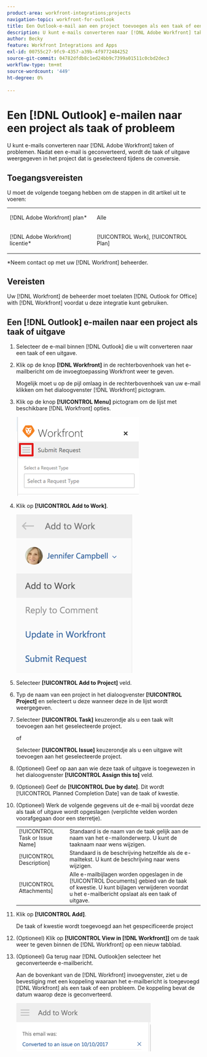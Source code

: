 ```yaml
---
product-area: workfront-integrations;projects
navigation-topic: workfront-for-outlook
title: Een Outlook-e-mail aan een project toevoegen als een taak of een probleem
description: U kunt e-mails converteren naar [!DNL Adobe Workfront] taken of problemen. Nadat een e-mail is geconverteerd, wordt de taak of uitgave weergegeven in het project dat is geselecteerd tijdens de conversie.
author: Becky
feature: Workfront Integrations and Apps
exl-id: 00755c27-9fc9-4357-a39b-4f9772484252
source-git-commit: 04782dfdb8c1ed24bb9c7399a01511c0cbd2dec3
workflow-type: tm+mt
source-wordcount: '449'
ht-degree: 0%

---
```


# Een [!DNL Outlook] e-mailen naar een project als taak of probleem

U kunt e-mails converteren naar [!DNL Adobe Workfront] taken of problemen. Nadat een e-mail is geconverteerd, wordt de taak of uitgave weergegeven in het project dat is geselecteerd tijdens de conversie.

## Toegangsvereisten

U moet de volgende toegang hebben om de stappen in dit artikel uit te voeren:

<table style="table-layout:auto"> 
 <col> 
 <col> 
 <tbody> 
  <tr> 
   <td role="rowheader">[!DNL Adobe Workfront] plan*</td> 
   <td> <p>Alle</p> </td> 
  </tr> 
  <tr> 
   <td role="rowheader">[!DNL Adobe Workfront] licentie*</td> 
   <td> <p>[!UICONTROL Work], [!UICONTROL Plan]</p> </td> 
  </tr> 
 </tbody> 
</table>

&#42;Neem contact op met uw [!DNL Workfront] beheerder.

## Vereisten

Uw [!DNL Workfront] de beheerder moet toelaten [!DNL Outlook for Office] with [!DNL Workfront] voordat u deze integratie kunt gebruiken.

## Een [!DNL Outlook] e-mailen naar een project als taak of uitgave

1. Selecteer de e-mail binnen [!DNL Outlook] die u wilt converteren naar een taak of een uitgave.
1. Klik op de knop **[!DNL Workfront]** in de rechterbovenhoek van het e-mailbericht om de invoegtoepassing Workfront weer te geven.

   Mogelijk moet u op de pijl omlaag in de rechterbovenhoek van uw e-mail klikken om het dialoogvenster [!DNL Workfront] pictogram.

1. Klik op de knop **[!UICONTROL Menu]** pictogram om de lijst met beschikbare [!DNL Workfront] opties.

   ![o365_addin_menu_icon.png](assets/o365-addin-menu-icon.png)

1. Klik op **[!UICONTROL Add to Work]**.

   ![outlook__add_to_work.png](assets/outlook---add-to-work-302x413.png)

1. Selecteer **[!UICONTROL Add to Project]** veld.
1. Typ de naam van een project in het dialoogvenster **[!UICONTROL Project]** en selecteert u deze wanneer deze in de lijst wordt weergegeven.
1. Selecteer **[!UICONTROL Task]** keuzerondje als u een taak wilt toevoegen aan het geselecteerde project.

   of

   Selecteer **[!UICONTROL Issue]** keuzerondje als u een uitgave wilt toevoegen aan het geselecteerde project.

1. (Optioneel) Geef op aan aan wie deze taak of uitgave is toegewezen in het dialoogvenster **[!UICONTROL Assign this to]** veld.
1. (Optioneel) Geef de **[!UICONTROL Due by date]**. Dit wordt [!UICONTROL Planned Completion Date] van de taak of kwestie.
1. (Optioneel) Werk de volgende gegevens uit de e-mail bij voordat deze als taak of uitgave wordt opgeslagen (verplichte velden worden voorafgegaan door een sterretje).

   <table style="table-layout:auto">
      <tr>
        <td>[!UICONTROL Task or Issue Name]</td>
        <td>Standaard is de naam van de taak gelijk aan de naam van het e-mailonderwerp. U kunt de taaknaam naar wens wijzigen.</td>
        <td></td>
      </tr>
      <tr>
        <td>[!UICONTROL Description]</td>
        <td>Standaard is de beschrijving hetzelfde als de e-mailtekst. U kunt de beschrijving naar wens wijzigen.</td>
      </tr>
      <tr>
        <td>[!UICONTROL Attachments]</td>
        <td>Alle e-mailbijlagen worden opgeslagen in de [!UICONTROL Documents] gebied van de taak of kwestie. U kunt bijlagen verwijderen voordat u het e-mailbericht opslaat als een taak of uitgave.</td>
      </tr>
   </table>

1. Klik op **[!UICONTROL Add]**.

   De taak of kwestie wordt toegevoegd aan het gespecificeerde project

1. (Optioneel) Klik op **[!UICONTROL View in [!DNL Workfront]]** om de taak weer te geven binnen de [!DNL Workfront] op een nieuw tabblad.

1. (Optioneel) Ga terug naar [!DNL Outlook]en selecteer het geconverteerde e-mailbericht.

   Aan de bovenkant van de [!DNL Workfront] invoegvenster, ziet u de bevestiging met een koppeling waaraan het e-mailbericht is toegevoegd [!DNL Workfront] als een taak of een probleem. De koppeling bevat de datum waarop deze is geconverteerd.

   ![outlook_this_email_was_added_as_an_issue.png](assets/outlook-this-email-was-added-as-an-issue-350x126.png)
